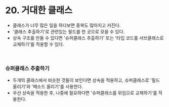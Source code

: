 # 20. 거대한 클래스
- 클래스가 너무 많은 일을 하다보면 중복도 많아지고 커진다.
- '클래스 추출하기'로 관련있는 필드를 한 곳으로 모을 수 있다.
- 상속 구조를 만들 수 있다면 '슈퍼클래스 추출하기' 또는 '타입 코드를 서브클래스로 교체하기'를 적용할 수 있다.

</br>

### 슈퍼클래스 추출하기
- 두개의 클래스에서 비슷한 것들이 보인다면 상속을 적용하고, 슈퍼클래스로 '필드 올리기'와 '메소드 올리기'를 사용한다.
- 우선 상속을 적용한 후, 나중에 필요하다면 '슈퍼클래스를 위임으로 교체하기'를 적용한다.
